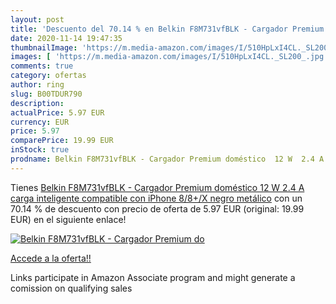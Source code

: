 ```yaml
---
layout: post
title: 'Descuento del 70.14 % en Belkin F8M731vfBLK - Cargador Premium do'
date: 2020-11-14 19:47:35
thumbnailImage: 'https://m.media-amazon.com/images/I/510HpLxI4CL._SL200_.jpg'
images: [ 'https://m.media-amazon.com/images/I/510HpLxI4CL._SL200_.jpg' ]
comments: true
category: ofertas
author: ring
slug: B00TDUR790
description:
actualPrice: 5.97 EUR
currency: EUR
price: 5.97
comparePrice: 19.99 EUR
inStock: true
prodname: Belkin F8M731vfBLK - Cargador Premium doméstico  12 W  2.4 A  carga inteligente  compatible con iPhone 8/8+/X  negro metálico
---
```


Tienes [Belkin F8M731vfBLK - Cargador Premium doméstico  12 W  2.4 A  carga inteligente  compatible con iPhone 8/8+/X  negro metálico](https://www.amazon.es/dp/B00TDUR790/?tag=tolees-21) con un 70.14 % de descuento con precio de oferta de 5.97 EUR (original: 19.99 EUR) en el siguiente enlace!

[![Belkin F8M731vfBLK - Cargador Premium do](https://m.media-amazon.com/images/I/510HpLxI4CL._SL200_.jpg)](https://www.amazon.es/dp/B00TDUR790/?tag=tolees-21)

[Accede a la oferta!!](https://www.amazon.es/dp/B00TDUR790/?tag=tolees-21)

Links participate in Amazon Associate program and might generate a comission on qualifying sales


